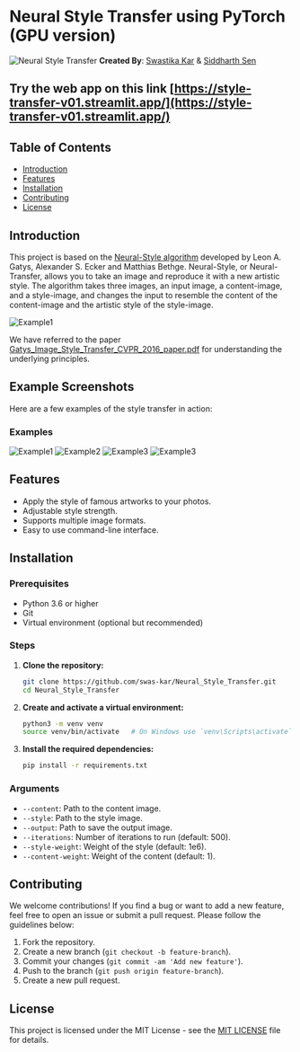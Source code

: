 # Neural Style Transfer using PyTorch (GPU version)

![Neural Style Transfer](https://media.licdn.com/dms/image/C4E12AQEfjA-SVxYLVQ/article-cover_image-shrink_600_2000/0/1531630356496?e=2147483647&v=beta&t=kmO2CHjqruhnAASb4Ejpu5-GKwe-7L7HjYbwZD2N4oY) 
**Created By**: [Swastika Kar](https://github.com/swas-kar) & [Siddharth Sen](https://github.com/Sidhupaji-2004)

## Try the web app on this link [https://style-transfer-v01.streamlit.app/](https://style-transfer-v01.streamlit.app/)

## Table of Contents

- [Introduction](#introduction)
- [Features](#features)
- [Installation](#installation)
- [Contributing](#contributing)
- [License](#license)

## Introduction
This project is based on the [Neural-Style algorithm](https://arxiv.org/abs/1508.06576) developed by Leon A. Gatys,
Alexander S. Ecker and Matthias Bethge. Neural-Style, or Neural-Transfer, allows you to take an image and reproduce it with a new artistic style. The algorithm takes three images, an input image, a content-image, and a style-image, and changes the input to resemble the content of the content-image and the artistic style of the style-image.

![Example1](https://miro.medium.com/v2/resize:fit:1400/1*8bbp3loQjkLXaIm_QBfD8w.jpeg)

We have referred to the paper [Gatys_Image_Style_Transfer_CVPR_2016_paper.pdf](https://www.cv-foundation.org/openaccess/content_cvpr_2016/papers/Gatys_Image_Style_Transfer_CVPR_2016_paper.pdf) for understanding the underlying principles.

## Example Screenshots

Here are a few examples of the style transfer in action:

### Examples

![Example1](/data/examples/example1.jpeg)
![Example2](/data/examples/example2.jpeg)
![Example3](/data/examples/example4.jpeg)
![Example3](/data/examples/example.jpeg)

## Features

- Apply the style of famous artworks to your photos.
- Adjustable style strength.
- Supports multiple image formats.
- Easy to use command-line interface.

## Installation

### Prerequisites

- Python 3.6 or higher
- Git
- Virtual environment (optional but recommended)

### Steps

1. **Clone the repository:**

    ```bash
    git clone https://github.com/swas-kar/Neural_Style_Transfer.git
    cd Neural_Style_Transfer
    ```

2. **Create and activate a virtual environment:**

    ```bash
    python3 -m venv venv
    source venv/bin/activate   # On Windows use `venv\Scripts\activate`
    ```

3. **Install the required dependencies:**

    ```bash
    pip install -r requirements.txt
    ```

### Arguments

- `--content`: Path to the content image.
- `--style`: Path to the style image.
- `--output`: Path to save the output image.
- `--iterations`: Number of iterations to run (default: 500).
- `--style-weight`: Weight of the style (default: 1e6).
- `--content-weight`: Weight of the content (default: 1).

## Contributing

We welcome contributions! If you find a bug or want to add a new feature, feel free to open an issue or submit a pull request. Please follow the guidelines below:

1. Fork the repository.
2. Create a new branch (`git checkout -b feature-branch`).
3. Commit your changes (`git commit -am 'Add new feature'`).
4. Push to the branch (`git push origin feature-branch`).
5. Create a new pull request.

## License

This project is licensed under the MIT License - see the [MIT LICENSE](LICENSE) file for details.
